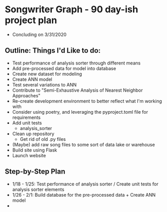 # Songwriter Graph - 90 day-ish project plan
- Concluding on 3/31/2020

## Outline: Things I'd Like to do:
- Test performance of analysis sorter through different means
- Add pre-processed data for model into database
- Create new dataset for modeling
- Create ANN model
- Test several variations to ANN
- Contribute to "Semi-Exhaustive Analysis of Nearest Neighbor Approaches"
- Re-create development environment to better reflect what I'm working with
- Consider using poetry, and leveraging the pyproject.toml file for requirements
- Add unit tests
  - analysis_sorter
- Clean up repository 
  - Get rid of old .py files
- (Maybe) add raw song files to some sort of data lake or warehouse
- Build site using Flask
- Launch website

## Step-by-Step Plan
- 1/18 - 1/25: Test performance of analysis sorter / Create unit tests for analysis sorter elements
- 1/26 - 2/1: Build database for the pre-processed data + Create ANN model
- 